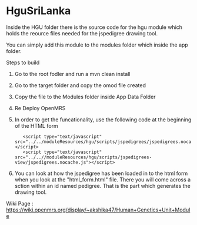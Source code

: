 # HguSriLanka
Inside the HGU folder there is the source code for the hgu module which holds the reource files needed for the jspedigree drawing tool.

You can simply add this module to the modules folder which inside the app folder.

Steps to build

1. Go to the root fodler and run a mvn clean install
2. Go to the target folder and copy the omod file created
3. Copy the file to the Modules folder inside App Data Folder
4. Re Deploy OpenMRS
5. In order to get the funcationality, use the following code at the beginning of the HTML form

          <script type="text/javascript" src="../../moduleResources/hgu/scripts/jspedigrees/jspedigrees.nocache.js"></script>
          <script type="text/javascript" src="../..//moduleResources/hgu/scripts/jspedigrees-view/jspedigrees.nocache.js"></script> 
          
6. You can look at how the jspedigree has been loaded in to the html form when you look at the "html_form.html" file. There you will come across a sction within an id named pedigree. That is the part which generates the drawing tool.

Wiki Page : https://wiki.openmrs.org/display/~akshika47/Human+Genetics+Unit+Module
